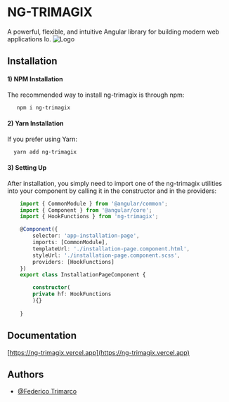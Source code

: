 
# NG-TRIMAGIX

A powerful, flexible, and intuitive Angular library for building modern web applications lo.
![Logo](https://ng-trimagix.vercel.app/images/logos/ng-trimagix-logo-blank.png)


## Installation

#### 1) NPM Installation

The recommended way to install ng-trimagix is through npm:

```bash
   npm i ng-trimagix
```

#### 2) Yarn Installation

If you prefer using Yarn:

```bash
  yarn add ng-trimagix
```

#### 3) Setting Up

After installation, you simply need to import one of the ng-trimagix utilities into your component by calling it in the constructor and in the providers:

```typescript
    import { CommonModule } from '@angular/common';
    import { Component } from '@angular/core';
    import { HookFunctions } from 'ng-trimagix';

    @Component({
        selector: 'app-installation-page',
        imports: [CommonModule],
        templateUrl: './installation-page.component.html',
        styleUrl: './installation-page.component.scss',
        providers: [HookFunctions]
    })
    export class InstallationPageComponent {

        constructor(
        private hf: HookFunctions
        ){}
        
    }
```
## Documentation

[https://ng-trimagix.vercel.app](https://ng-trimagix.vercel.app)


## Authors

- [@Federico Trimarco](https://federico-trimarco.com/)

